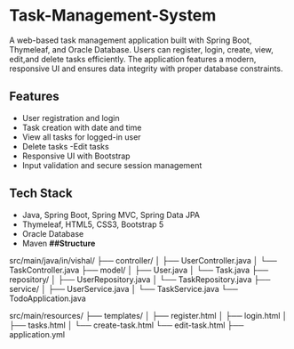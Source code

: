 # Task-Management-System
A web-based task management application built with Spring Boot, Thymeleaf, and Oracle Database. Users can register, login, create, view, edit,and delete tasks efficiently. The application features a modern, responsive UI and ensures data integrity with proper database constraints.
## Features
- User registration and login
- Task creation with date and time
- View all tasks for logged-in user
- Delete tasks
-Edit tasks
- Responsive UI with Bootstrap
- Input validation and secure session management

## Tech Stack
- Java, Spring Boot, Spring MVC, Spring Data JPA
- Thymeleaf, HTML5, CSS3, Bootstrap 5
- Oracle Database
- Maven
**##Structure**

  
src/main/java/in/vishal/
├── controller/
│   ├── UserController.java
│   └── TaskController.java
├── model/
│   ├── User.java
│   └── Task.java
├── repository/
│   ├── UserRepository.java
│   └── TaskRepository.java
├── service/
│   ├── UserService.java
│   └── TaskService.java
└── TodoApplication.java

src/main/resources/
├── templates/
│   ├── register.html
│   ├── login.html
│   ├── tasks.html
│   └── create-task.html
      └── edit-task.html
├── application.yml
